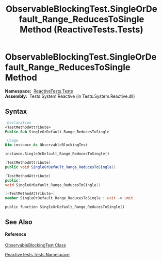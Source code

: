 ﻿---
title: ObservableBlockingTest.SingleOrDefault_Range_ReducesToSingle Method  (ReactiveTests.Tests)
TOCTitle: SingleOrDefault_Range_ReducesToSingle Method
ms:assetid: M:ReactiveTests.Tests.ObservableBlockingTest.SingleOrDefault_Range_ReducesToSingle
ms:mtpsurl: https://msdn.microsoft.com/en-us/library/reactivetests.tests.observableblockingtest.singleordefault_range_reducestosingle(v=VS.103)
ms:contentKeyID: 36619603
ms.date: 06/28/2011
mtps_version: v=VS.103
f1_keywords:
- ReactiveTests.Tests.ObservableBlockingTest.SingleOrDefault_Range_ReducesToSingle
dev_langs:
- CSharp
- JScript
- VB
- FSharp
- c++
---

# ObservableBlockingTest.SingleOrDefault\_Range\_ReducesToSingle Method

**Namespace:**  [ReactiveTests.Tests](hh289046\(v=vs.103\).md)  
**Assembly:**  Tests.System.Reactive (in Tests.System.Reactive.dll)

## Syntax

``` vb
'Declaration
<TestMethodAttribute> _
Public Sub SingleOrDefault_Range_ReducesToSingle
```

``` vb
'Usage
Dim instance As ObservableBlockingTest

instance.SingleOrDefault_Range_ReducesToSingle()
```

``` csharp
[TestMethodAttribute]
public void SingleOrDefault_Range_ReducesToSingle()
```

``` c++
[TestMethodAttribute]
public:
void SingleOrDefault_Range_ReducesToSingle()
```

``` fsharp
[<TestMethodAttribute>]
member SingleOrDefault_Range_ReducesToSingle : unit -> unit 
```

``` jscript
public function SingleOrDefault_Range_ReducesToSingle()
```

## See Also

#### Reference

[ObservableBlockingTest Class](hh315164\(v=vs.103\).md)

[ReactiveTests.Tests Namespace](hh289046\(v=vs.103\).md)

